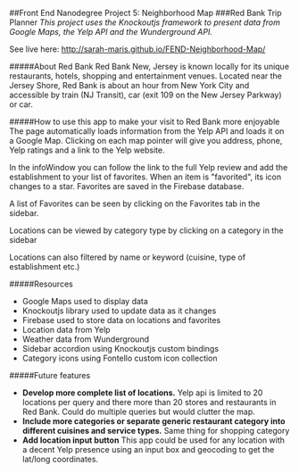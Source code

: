 ##Front End Nanodegree Project 5: Neighborhood Map
###Red Bank Trip Planner
*This project uses the Knockoutjs framework to present data from Google Maps, the Yelp API and the Wunderground API.*

See live here: http://sarah-maris.github.io/FEND-Neighborhood-Map/

#####About Red Bank
Red Bank New, Jersey is known locally for its unique restaurants, hotels, shopping and entertainment venues.  Located near the Jersey Shore, Red Bank is about an hour from New York City and accessible by train (NJ Transit), car (exit 109 on the New Jersey Parkway) or car.

#####How to use this app to make your visit to Red Bank more enjoyable
The page automatically loads information from the Yelp API and loads it on a Google Map.  Clicking on each map pointer will give you address, phone, Yelp ratings and a link to the Yelp website.

In the infoWindow you can follow the link to the full Yelp review and add the establishment to your list of favorites.  When an item is "favorited", its icon changes to a star.  Favorites are saved in the Firebase database.

A list of Favorites can be seen by clicking on the Favorites tab in the sidebar.

Locations can be viewed by category type by clicking on a category in the sidebar

Locations can also filtered by name or keyword (cuisine, type of establishment etc.)

#####Resources
* Google Maps used to display data
* Knockoutjs library used to update data as it changes
* Firebase used to store data on locations and favorites
* Location data from Yelp
* Weather data from Wunderground
* Sidebar accordion using Knockoutjs custom bindings
* Category icons using Fontello custom icon collection

#####Future features
* **Develop more complete list of locations.**  Yelp api is limited to 20 locations per query and there more than 20 stores and restaurants in Red Bank.  Could do multiple queries but would clutter the map.
* **Include more categories or separate generic restaurant category into different cuisines and service types.**  Same thing for shopping category
* **Add location input button**  This app could be used for any location with a decent Yelp presence using an input box and geocoding to get the lat/long coordinates.
